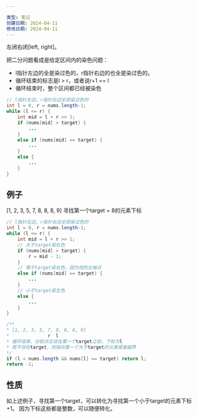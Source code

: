 ```yaml
---

类型: 笔记
创建日期: 2024-04-11
修改日期: 2024-04-11
---
```

左闭右闭[left, right]。

把二分问题看成是给定区间内的染色问题：
- l指针左边的全是染过色的，r指针右边的也全是染过色的。
- 循环结束的标志是l > r，或者说r+1 == l
- 循环结束时，整个区间都已经被染色
```java
// l指针左边，r指针右边全部染过色的
int l = 0, r = nums.length-1;
while (l <= r) {
	int mid = l + r >> 1;
	if (nums[mid] > target) {
		...
	}
	else if (nums[mid] == target) {
		...
	}
	else {
		...
	}
}
```

## 例子
[1, 2, 3, 5, 7, 8, 8, 8, 9]
寻找第一个target = 8的元素下标
```java
// l指针左边，r指针右边全部染过色的
int l = 0, r = nums.length-1;
while (l <= r) {
	int mid = l + r >> 1;
	// 大于target染右色
	if (nums[mid] > target) {
		r = mid - 1;
	}
	// 等于target染右色，因为找的左端点
	else if (nums[mid] == target) {
		...
	}
	// 小于target染左色
	else {
		...
	}
}

/**
* [1, 2, 3, 5, 7, 8, 8, 8, 9]
*              r  l
* 循环结束，分割点应该在第一个target之前，下标为l
* 若不存在target，则指向第一个大于target的元素或者越界
*/ 
if (l < nums.length && nums[l] == target) return l;
return -1;
```

## 性质
如上述例子，寻找第一个target，可以转化为寻找第一个小于target的元素下标+1。
因为下标这些都是整数，可以随便转化。